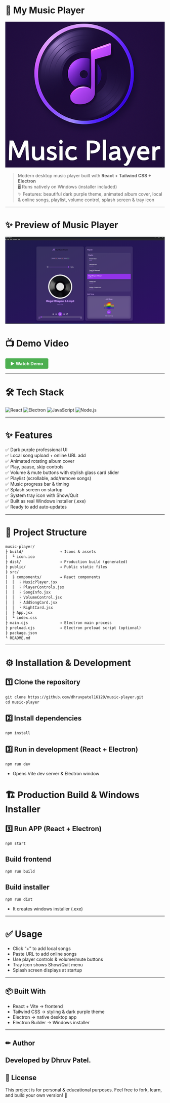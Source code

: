 # 🎵 My Music Player
![logo](public/logo.png)
> Modern desktop music player built with **React + Tailwind CSS + Electron**  
> 🖥 Runs natively on Windows (installer included)  
> ✨ Features: beautiful dark purple theme, animated album cover, local & online songs, playlist, volume control, splash screen & tray icon
---
# ✨ Preview of Music Player
![Preview](preview/preview.png)

# 📺 Demo Video
<a href="https://youtu.be/aVgJQXRL1b0?si=iLKWgvBApGDmjbZ7" target="_blank" style="
  display:inline-block;
  padding:8px 16px;
  background:#4CAF50;
  color:white;
  border-radius:4px;
  text-decoration:none;
  font-weight:bold;">
  ▶️ Watch Demo
</a>

---
# 🛠 **Tech Stack**
<p>
  <img src="https://cdn.jsdelivr.net/gh/devicons/devicon/icons/react/react-original.svg" height="40" alt="React" />
  <img src="https://cdn.jsdelivr.net/gh/devicons/devicon/icons/electron/electron-original.svg" height="40" alt="Electron" />
  <img src="https://cdn.jsdelivr.net/gh/devicons/devicon/icons/javascript/javascript-original.svg" height="40" alt="JavaScript" />
  <img src="https://cdn.jsdelivr.net/gh/devicons/devicon/icons/nodejs/nodejs-original.svg" height="40" alt="Node.js" />
</p>

---

# ✨ Features
✅ Dark purple professional UI  
✅ Local song upload + online URL add  
✅ Animated rotating album cover  
✅ Play, pause, skip controls  
✅ Volume & mute buttons with stylish glass card slider  
✅ Playlist (scrollable, add/remove songs)  
✅ Music progress bar & timing  
✅ Splash screen on startup  
✅ System tray icon with Show/Quit  
✅ Built as real Windows installer (.exe)  
✅ Ready to add auto‑updates

---

# 📂 Project Structure

```plaintext
music-player/
├ build/                → Icons & assets
│  └ icon.ico
├ dist/                 → Production build (generated)
├ public/               → Public static files
├ src/
│  ├ components/        → React components
│  │  ├ MusicPlayer.jsx
│  │  ├ PlayerControls.jsx
│  │  ├ SongInfo.jsx
│  │  ├ VolumeControl.jsx
│  │  ├ AddSongCard.jsx
│  │  └ RightCard.jsx
│  ├ App.jsx
│  └ index.css
├ main.cjs              → Electron main process
├ preload.cjs           → Electron preload script (optional)
├ package.json
└ README.md
```
---

# ⚙ Installation & Development
## 1️⃣ Clone the repository
```
git clone https://github.com/dhruvpatel16120/music-player.git
cd music-player
```
## 2️⃣ Install dependencies
```
npm install
```

## 3️⃣ Run in development (React + Electron)

```
npm run dev
```
+ Opens Vite dev server & Electron window
  
# 🏗 Production Build & Windows Installer

## 3️⃣ Run APP (React + Electron)

```
npm start
```

## Build frontend
```
npm run build
```

## Build installer
```
npm run dist
```
+ It creates windows installer (.exe)
---

# ✅ Usage
+ Click “+” to add local songs 
+ Paste URL to add online songs
+ Use player controls & volume/mute buttons
+ Tray icon shows Show/Quit menu
+ Splash screen displays at startup

---

## 📦 Built With

+ React + Vite → frontend
+ Tailwind CSS → styling & dark purple theme
+ Electron → native desktop app
+ Electron Builder → Windows installer

---

## ✏ Author
Developed by Dhruv Patel.
---

## 📄 License

This project is for personal & educational purposes. Feel free to fork, learn, and build your own version! 🎵
